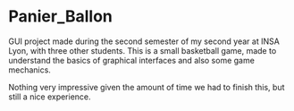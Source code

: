 # Panier_Ballon

GUI project made during the second semester of my second year at INSA Lyon, with three other students. 
This is a small basketball game, made to understand the basics of graphical interfaces and also some game mechanics.

Nothing very impressive given the amount of time we had to finish this, but still a nice experience.
